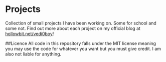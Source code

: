 # Projects
Collection of small projects I have been working on. Some for school and some not. Find out more about each project on my official blog at <a href="http://hollowbit.net/vedi0boy" target="_blank">hollowbit.net/vedi0boy</a>!


##Licence
All code in this repository falls under the MIT license meaning you may use the code for whatever you want but you must give credit. I am also not liable for anything.

